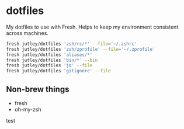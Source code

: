 # dotfiles

My dotfiles to use with Fresh. Helps to keep my environment consistent across machines.

```sh
fresh jutley/dotfiles 'zsh/rc/*' --file='~/.zshrc'
fresh jutley/dotfiles 'zsh/zprofile' --file='~/.zprofile'
fresh jutley/dotfiles 'aliases/*'
fresh jutley/dotfiles 'bin/*' --bin
fresh jutley/dotfiles 'jq' --file
fresh jutley/dotfiles 'gitignore' --file
```

## Non-brew things

* fresh
* oh-my-zsh

test
